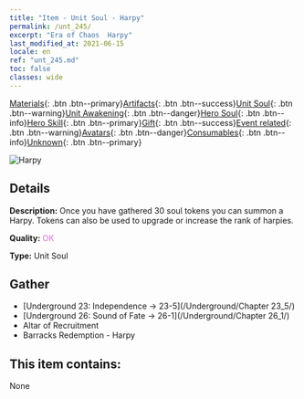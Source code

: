 ```yaml
---
title: "Item - Unit Soul - Harpy"
permalink: /unt_245/
excerpt: "Era of Chaos  Harpy"
last_modified_at: 2021-06-15
locale: en
ref: "unt_245.md"
toc: false
classes: wide
---
```

 [Materials](/Items/){: .btn .btn--primary}[Artifacts](/Items/Artifacts/){: .btn .btn--success}[Unit Soul](/Items/UnitSoul/){: .btn .btn--warning}[Unit Awakening](/Items/UnitAwakening/){: .btn .btn--danger}[Hero Soul](/Items/HeroSoul/){: .btn .btn--info}[Hero Skill](/Items/HeroSkill/){: .btn .btn--primary}[Gift](/Items/Gift/){: .btn .btn--success}[Event related](/Items/Events/){: .btn .btn--warning}[Avatars](/Items/Avatars/){: .btn .btn--danger}[Consumables](/Items/Consumables/){: .btn .btn--info}[Unknown](/Items/Unknown/){: .btn .btn--primary}

 ![Harpy](/images/u/ti_yingshenren.jpg)

## Details
 **Description:** Once you have gathered 30 soul tokens you can summon a Harpy. Tokens can also be used to upgrade or increase the rank of harpies.

 **Quality:** <span style="color: #DA70D6">OK</span>

 **Type:** Unit Soul

## Gather

*    [Underground 23: Independence -> 23-5](/Underground/Chapter 23_5/) 
*    [Underground 26: Sound of Fate -> 26-1](/Underground/Chapter 26_1/) 
*    Altar of Recruitment 
*    Barracks Redemption - Harpy 

## This item contains:

  None

